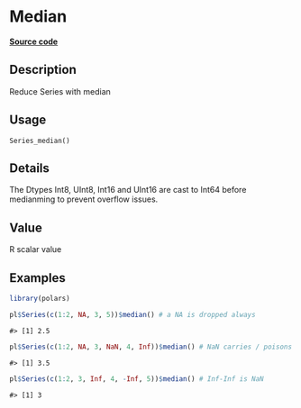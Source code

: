 
# Median

[**Source code**](https://github.com/pola-rs/r-polars/tree/main/R/series__series.R#L628)

## Description

Reduce Series with median

## Usage

<pre><code class='language-R'>Series_median()
</code></pre>

## Details

The Dtypes Int8, UInt8, Int16 and UInt16 are cast to Int64 before
medianming to prevent overflow issues.

## Value

R scalar value

## Examples

``` r
library(polars)

pl$Series(c(1:2, NA, 3, 5))$median() # a NA is dropped always
```

    #> [1] 2.5

``` r
pl$Series(c(1:2, NA, 3, NaN, 4, Inf))$median() # NaN carries / poisons
```

    #> [1] 3.5

``` r
pl$Series(c(1:2, 3, Inf, 4, -Inf, 5))$median() # Inf-Inf is NaN
```

    #> [1] 3
